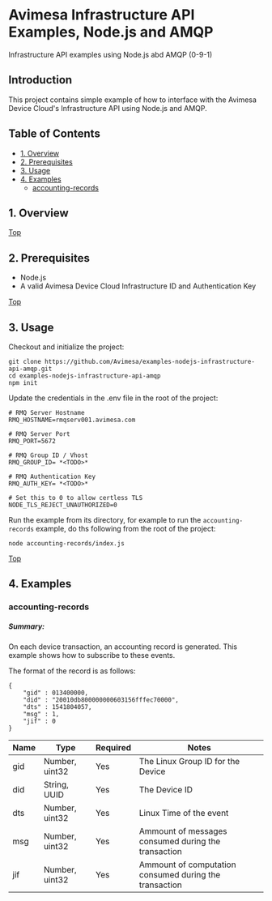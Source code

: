 # Avimesa Infrastructure API Examples, Node.js and AMQP
Infrastructure API examples using Node.js abd AMQP (0-9-1)

## Introduction

This project contains simple example of how to interface with the Avimesa Device Cloud's Infrastructure API using Node.js and AMQP.


<a id="toc"></a>
## Table of Contents
- [1. Overview](#1.-overview)
- [2. Prerequisites](#2.-prerequisites)
- [3. Usage](#3.-usage)
- [4. Examples](#4.-examples)
    - [accounting-records](#accounting-records)

<a id="1.-overview"></a>
## 1. Overview

[Top](#toc)<br>
<a id="2.-prerequisites"></a>
## 2. Prerequisites

- Node.js
- A valid Avimesa Device Cloud Infrastructure ID and Authentication Key

[Top](#toc)<br>
<a id="3.-usage"></a>
## 3. Usage

Checkout and initialize the project:

```
git clone https://github.com/Avimesa/examples-nodejs-infrastructure-api-amqp.git
cd examples-nodejs-infrastructure-api-amqp
npm init
```

Update the credentials in the .env file in the root of the project:

```
# RMQ Server Hostname
RMQ_HOSTNAME=rmqserv001.avimesa.com

# RMQ Server Port
RMQ_PORT=5672

# RMQ Group ID / Vhost
RMQ_GROUP_ID= *<TODO>*

# RMQ Authentication Key
RMQ_AUTH_KEY= *<TODO>*

# Set this to 0 to allow certless TLS
NODE_TLS_REJECT_UNAUTHORIZED=0
```

Run the example from its directory, for example to run the `accounting-records` example, do ths following from the root of the project:

```
node accounting-records/index.js
```

[Top](#toc)<br>
<a id="4.-examples"></a>
## 4. Examples


<a id="accounting-records"></a>
### accounting-records

##### Summary:

On each device transaction, an accounting record is generated.  This example shows how to subscribe to these events.

The format of the record is as follows:

```
{
    "gid" : 013400000, 
    "did" : "20010db800000000603156fffec70000",
    "dts" : 1541804057,
    "msg" : 1,
    "jif" : 0
}
```


| Name     | Type           | Required | Notes |
| ---      | ---            | --- | --- |
| gid      | Number, uint32 | Yes | The Linux Group ID for the Device |
| did      | String, UUID   | Yes | The Device ID |
| dts      | Number, uint32 | Yes | Linux Time of the event |
| msg      | Number, uint32 | Yes | Ammount of messages consumed during the transaction |
| jif      | Number, uint32 | Yes | Ammount of computation consumed during the transaction |